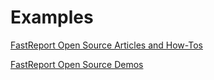 # Examples

[FastReport Open Source Articles and How-Tos](https://fropensource.blogspot.com/)

[FastReport Open Source Demos](https://github.com/FastReports/FastReport/tree/master/Demos/OpenSource)

